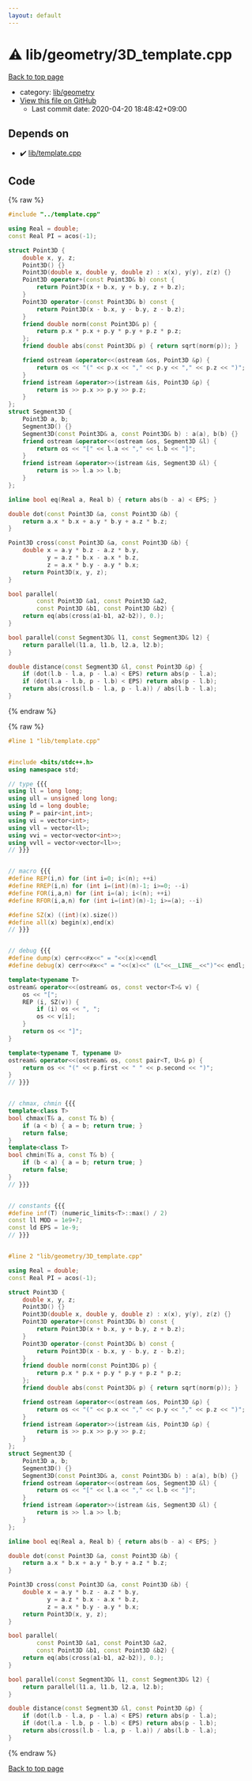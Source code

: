 ```yaml
---
layout: default
---
```


<!-- mathjax config similar to math.stackexchange -->
<script type="text/javascript" async
  src="https://cdnjs.cloudflare.com/ajax/libs/mathjax/2.7.5/MathJax.js?config=TeX-MML-AM_CHTML">
</script>
<script type="text/x-mathjax-config">
  MathJax.Hub.Config({
    TeX: { equationNumbers: { autoNumber: "AMS" }},
    tex2jax: {
      inlineMath: [ ['$','$'] ],
      processEscapes: true
    },
    "HTML-CSS": { matchFontHeight: false },
    displayAlign: "left",
    displayIndent: "2em"
  });
</script>

<script type="text/javascript" src="https://cdnjs.cloudflare.com/ajax/libs/jquery/3.4.1/jquery.min.js"></script>
<script src="https://cdn.jsdelivr.net/npm/jquery-balloon-js@1.1.2/jquery.balloon.min.js" integrity="sha256-ZEYs9VrgAeNuPvs15E39OsyOJaIkXEEt10fzxJ20+2I=" crossorigin="anonymous"></script>
<script type="text/javascript" src="../../../assets/js/copy-button.js"></script>
<link rel="stylesheet" href="../../../assets/css/copy-button.css" />


# :warning: lib/geometry/3D_template.cpp

<a href="../../../index.html">Back to top page</a>

* category: <a href="../../../index.html#7096d029078708cdbb96f2303d66dee8">lib/geometry</a>
* <a href="{{ site.github.repository_url }}/blob/master/lib/geometry/3D_template.cpp">View this file on GitHub</a>
    - Last commit date: 2020-04-20 18:48:42+09:00




## Depends on

* :heavy_check_mark: <a href="../template.cpp.html">lib/template.cpp</a>


## Code

<a id="unbundled"></a>
{% raw %}
```cpp
#include "../template.cpp"

using Real = double;
const Real PI = acos(-1);

struct Point3D {
    double x, y, z;
    Point3D() {}
    Point3D(double x, double y, double z) : x(x), y(y), z(z) {}
    Point3D operator+(const Point3D& b) const {
        return Point3D(x + b.x, y + b.y, z + b.z);
    }
    Point3D operator-(const Point3D& b) const {
        return Point3D(x - b.x, y - b.y, z - b.z);
    }
    friend double norm(const Point3D& p) {
        return p.x * p.x + p.y * p.y + p.z * p.z;
    };
    friend double abs(const Point3D& p) { return sqrt(norm(p)); }

    friend ostream &operator<<(ostream &os, Point3D &p) {
        return os << "(" << p.x << "," << p.y << "," << p.z << ")";
    }
    friend istream &operator>>(istream &is, Point3D &p) {
        return is >> p.x >> p.y >> p.z;
    }
};
struct Segment3D {
    Point3D a, b;
    Segment3D() {}
    Segment3D(const Point3D& a, const Point3D& b) : a(a), b(b) {}
    friend ostream &operator<<(ostream &os, Segment3D &l) {
        return os << "[" << l.a << "," << l.b << "]";
    }
    friend istream &operator>>(istream &is, Segment3D &l) {
        return is >> l.a >> l.b;
    }
};

inline bool eq(Real a, Real b) { return abs(b - a) < EPS; }

double dot(const Point3D &a, const Point3D &b) {
    return a.x * b.x + a.y * b.y + a.z * b.z;
}

Point3D cross(const Point3D &a, const Point3D &b) {
    double x = a.y * b.z - a.z * b.y,
           y = a.z * b.x - a.x * b.z,
           z = a.x * b.y - a.y * b.x;
    return Point3D(x, y, z);
}

bool parallel(
        const Point3D &a1, const Point3D &a2,
        const Point3D &b1, const Point3D &b2) {
    return eq(abs(cross(a1-b1, a2-b2)), 0.);
}

bool parallel(const Segment3D& l1, const Segment3D& l2) {
    return parallel(l1.a, l1.b, l2.a, l2.b);
}

double distance(const Segment3D &l, const Point3D &p) {
    if (dot(l.b - l.a, p - l.a) < EPS) return abs(p - l.a);
    if (dot(l.a - l.b, p - l.b) < EPS) return abs(p - l.b);
    return abs(cross(l.b - l.a, p - l.a)) / abs(l.b - l.a);
}

```
{% endraw %}

<a id="bundled"></a>
{% raw %}
```cpp
#line 1 "lib/template.cpp"


#include <bits/stdc++.h>
using namespace std;

// type {{{
using ll = long long;
using ull = unsigned long long;
using ld = long double;
using P = pair<int,int>;
using vi = vector<int>;
using vll = vector<ll>;
using vvi = vector<vector<int>>;
using vvll = vector<vector<ll>>;
// }}}


// macro {{{
#define REP(i,n) for (int i=0; i<(n); ++i)
#define RREP(i,n) for (int i=(int)(n)-1; i>=0; --i)
#define FOR(i,a,n) for (int i=(a); i<(n); ++i)
#define RFOR(i,a,n) for (int i=(int)(n)-1; i>=(a); --i)

#define SZ(x) ((int)(x).size())
#define all(x) begin(x),end(x)
// }}}


// debug {{{
#define dump(x) cerr<<#x<<" = "<<(x)<<endl
#define debug(x) cerr<<#x<<" = "<<(x)<<" (L"<<__LINE__<<")"<< endl;

template<typename T>
ostream& operator<<(ostream& os, const vector<T>& v) {
    os << "[";
    REP (i, SZ(v)) {
        if (i) os << ", ";
        os << v[i];
    }
    return os << "]";
}

template<typename T, typename U>
ostream& operator<<(ostream& os, const pair<T, U>& p) {
    return os << "(" << p.first << " " << p.second << ")";
}
// }}}


// chmax, chmin {{{
template<class T>
bool chmax(T& a, const T& b) {
    if (a < b) { a = b; return true; }
    return false;
}
template<class T>
bool chmin(T& a, const T& b) {
    if (b < a) { a = b; return true; }
    return false;
}
// }}}


// constants {{{
#define inf(T) (numeric_limits<T>::max() / 2)
const ll MOD = 1e9+7;
const ld EPS = 1e-9;
// }}}


#line 2 "lib/geometry/3D_template.cpp"

using Real = double;
const Real PI = acos(-1);

struct Point3D {
    double x, y, z;
    Point3D() {}
    Point3D(double x, double y, double z) : x(x), y(y), z(z) {}
    Point3D operator+(const Point3D& b) const {
        return Point3D(x + b.x, y + b.y, z + b.z);
    }
    Point3D operator-(const Point3D& b) const {
        return Point3D(x - b.x, y - b.y, z - b.z);
    }
    friend double norm(const Point3D& p) {
        return p.x * p.x + p.y * p.y + p.z * p.z;
    };
    friend double abs(const Point3D& p) { return sqrt(norm(p)); }

    friend ostream &operator<<(ostream &os, Point3D &p) {
        return os << "(" << p.x << "," << p.y << "," << p.z << ")";
    }
    friend istream &operator>>(istream &is, Point3D &p) {
        return is >> p.x >> p.y >> p.z;
    }
};
struct Segment3D {
    Point3D a, b;
    Segment3D() {}
    Segment3D(const Point3D& a, const Point3D& b) : a(a), b(b) {}
    friend ostream &operator<<(ostream &os, Segment3D &l) {
        return os << "[" << l.a << "," << l.b << "]";
    }
    friend istream &operator>>(istream &is, Segment3D &l) {
        return is >> l.a >> l.b;
    }
};

inline bool eq(Real a, Real b) { return abs(b - a) < EPS; }

double dot(const Point3D &a, const Point3D &b) {
    return a.x * b.x + a.y * b.y + a.z * b.z;
}

Point3D cross(const Point3D &a, const Point3D &b) {
    double x = a.y * b.z - a.z * b.y,
           y = a.z * b.x - a.x * b.z,
           z = a.x * b.y - a.y * b.x;
    return Point3D(x, y, z);
}

bool parallel(
        const Point3D &a1, const Point3D &a2,
        const Point3D &b1, const Point3D &b2) {
    return eq(abs(cross(a1-b1, a2-b2)), 0.);
}

bool parallel(const Segment3D& l1, const Segment3D& l2) {
    return parallel(l1.a, l1.b, l2.a, l2.b);
}

double distance(const Segment3D &l, const Point3D &p) {
    if (dot(l.b - l.a, p - l.a) < EPS) return abs(p - l.a);
    if (dot(l.a - l.b, p - l.b) < EPS) return abs(p - l.b);
    return abs(cross(l.b - l.a, p - l.a)) / abs(l.b - l.a);
}

```
{% endraw %}

<a href="../../../index.html">Back to top page</a>


